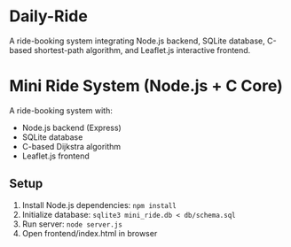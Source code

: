 # Daily-Ride
A ride-booking system integrating Node.js backend, SQLite database, C-based shortest-path algorithm, and Leaflet.js interactive frontend.
# Mini Ride System (Node.js + C Core)

A ride-booking system with:
- Node.js backend (Express)
- SQLite database
- C-based Dijkstra algorithm
- Leaflet.js frontend

## Setup
1. Install Node.js dependencies: `npm install`
2. Initialize database: `sqlite3 mini_ride.db < db/schema.sql`
3. Run server: `node server.js`
4. Open frontend/index.html in browser
